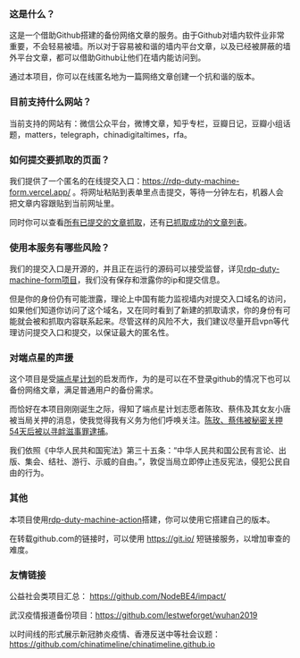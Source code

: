 ### 这是什么？

这是一个借助Github搭建的备份网络文章的服务。由于Github对墙内软件业非常重要，不会轻易被墙。所以对于容易被和谐的墙内平台文章，以及已经被屏蔽的墙外平台文章，都可以借助Github让他们在墙内能访问到。

通过本项目，你可以在线匿名地为一篇网络文章创建一个抗和谐的版本。

### 目前支持什么网站？

当前支持的网站有：微信公众平台，微博文章，知乎专栏，豆瓣日记，豆瓣小组话题，matters，telegraph，chinadigitaltimes，rfa。

### 如何提交要抓取的页面？

我们提供了一个匿名的在线提交入口：https://rdp-duty-machine-form.vercel.app/ 。将网址粘贴到表单里点击提交，等待一分钟左右，机器人会把文章内容跟贴到当前网址里。

同时你可以查看[所有已提交的文章抓取](https://github.com/rdp-duty-machine/rdp-duty-machine/issues?q=is%3Aclosed+is%3Aopen)，还有[已抓取成功的文章列表](https://github.com/rdp-duty-machine/rdp-duty-machine/issues?q=label%3Afetched+is%3Aclosed)。

### 使用本服务有哪些风险？

我们的提交入口是开源的，并且正在运行的源码可以接受监督，详见[rdp-duty-machine-form项目](https://github.com/rdp-duty-machine/rdp-duty-machine-form)，我们没有保存和泄露你的ip和提交信息。

但是你的身份仍有可能泄露，理论上中国有能力监视墙内对提交入口域名的访问，如果他们知道你访问了这个域名，又在同时看到了新建的抓取请求，你的身份有可能就会被和抓取内容联系起来。尽管这样的风险不大，我们建议尽量开启vpn等代理访问提交入口和提交，以保证最大的匿名性。

### 对端点星的声援

这个项目是受[端点星计划](https://github.com/Terminus2049/Terminus2049.github.io)的启发而作，为的是可以在不登录github的情况下也可以备份网络文章，满足普通用户的备份需求。

而恰好在本项目刚刚诞生之际，得知了端点星计划志愿者陈玫、蔡伟及其女友小唐被当局关押的消息，使我觉得我有义务为他们呼唤关注。[陈玫、蔡伟被秘密关押54天后被以寻衅滋事罪逮捕](https://github.com/duty-machine/duty-machine/issues/223)。

我们依照《中华人民共和国宪法》第三十五条：“中华人民共和国公民有言论、出版、集会、结社、游行、示威的自由。”，敦促当局立即停止违反宪法，侵犯公民自由的行为。

### 其他

本项目使用[rdp-duty-machine-action](https://github.com/rdp-duty-machine/rdp-duty-machine-action)搭建，你可以使用它搭建自己的版本。

在转载github.com的链接时，可以使用 https://git.io/ 短链接服务，以增加审查的难度。

### 友情链接

公益社会类项目汇总： https://github.com/NodeBE4/impact/

武汉疫情报道备份项目：https://github.com/lestweforget/wuhan2019

以时间线的形式展示新冠肺炎疫情、香港反送中等社会议题：https://github.com/chinatimeline/chinatimeline.github.io

